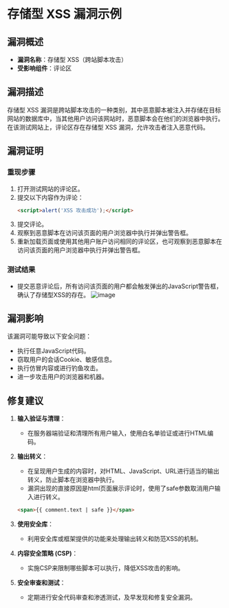 
# 存储型 XSS 漏洞示例

## 漏洞概述

- **漏洞名称**：存储型 XSS（跨站脚本攻击）
- **受影响组件**：评论区

## 漏洞描述

存储型 XSS 漏洞是跨站脚本攻击的一种类别，其中恶意脚本被注入并存储在目标网站的数据库中，当其他用户访问该网站时，恶意脚本会在他们的浏览器中执行。在该测试网站上，评论区存在存储型 XSS 漏洞，允许攻击者注入恶意代码。

## 漏洞证明

### 重现步骤

1. 打开测试网站的评论区。
2. 提交以下内容作为评论：
   ```html
   <script>alert('XSS 攻击成功');</script>
   ```
3. 提交评论。
4. 观察到恶意脚本在访问该页面的用户浏览器中执行并弹出警告框。
5. 重新加载页面或使用其他用户账户访问相同的评论区，也可观察到恶意脚本在访问该页面的用户浏览器中执行并弹出警告框。

### 测试结果

- 提交恶意评论后，所有访问该页面的用户都会触发弹出的JavaScript警告框，确认了存储型XSS的存在。
  ![image](https://github.com/user-attachments/assets/bdf3b30c-33bc-450e-a505-501c430b7766)


## 漏洞影响

该漏洞可能导致以下安全问题：

- 执行任意JavaScript代码。
- 窃取用户的会话Cookie、敏感信息。
- 执行仿冒内容或进行钓鱼攻击。
- 进一步攻击用户的浏览器和机器。

## 修复建议

1. **输入验证与清理**：
   - 在服务器端验证和清理所有用户输入，使用白名单验证或进行HTML编码。

2. **输出转义**：
   - 在呈现用户生成的内容时，对HTML、JavaScript、URL进行适当的输出转义，防止脚本在浏览器中执行。
   - 漏洞出现的直接原因是html页面展示评论时，使用了safe参数取消用户输入进行转义。
   ```html
   <span>{{ comment.text | safe }}</span>
   ```

3. **使用安全库**：
   - 利用安全库或框架提供的功能来处理输出转义和防范XSS的机制。

4. **内容安全策略 (CSP)**：
   - 实施CSP来限制哪些脚本可以执行，降低XSS攻击的影响。

5. **安全审查和测试**：
   - 定期进行安全代码审查和渗透测试，及早发现和修复安全漏洞。
